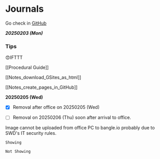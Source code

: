 # Journals

Go check in [GitHub](https://github.com/hkkmwong/hkkmwong/blob/main/Journals.md)

**_20250203 (Mon)_**

### Tips

😍IFTTT

[[Procedural Guide]]

[[Notes_download_GSites_as_html]]

[[Notes_create_pages_in_GitHub]]

**20250205 (Wed)**

- [x] Removal after office on 20250205 (Wed)

- [ ] Removal on 20250206 (Thu) soon after arrival to office.

Image cannot be uploaded from office PC to bangle.io probably due to SWD's IT security rules.

`Showing`

`Not Showing`
